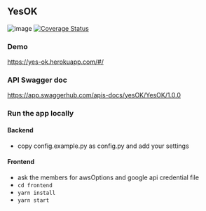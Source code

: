 ## YesOK

![image](https://travis-ci.com/ybbbby/ADV-SE-Collaboration.svg?branch=master)
[![Coverage Status](https://coveralls.io/repos/github/ybbbby/ADV-SE-Collaboration/badge.svg?branch=master)](https://coveralls.io/github/ybbbby/ADV-SE-Collaboration?branch=master)

### Demo

https://yes-ok.herokuapp.com/#/

### API Swagger doc

https://app.swaggerhub.com/apis-docs/yesOK/YesOK/1.0.0

### Run the app locally

#### Backend

- copy config.example.py as config.py and add your settings

#### Frontend

- ask the members for awsOptions and google api credential file
- `cd frontend`
- `yarn install`
- `yarn start`
